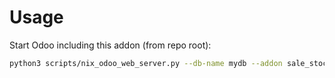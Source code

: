 # Usage

Start Odoo including this addon (from repo root):

```bash
python3 scripts/nix_odoo_web_server.py --db-name mydb --addon sale_stock_product_recommendation
```
